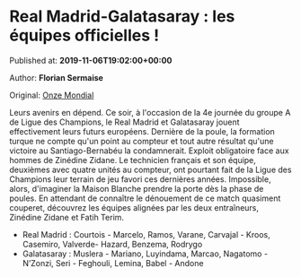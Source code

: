 
# Real Madrid-Galatasaray : les équipes officielles !

Published at: **2019-11-06T19:02:00+00:00**

Author: **Florian Sermaise**

Original: [Onze Mondial](http://www.onzemondial.com/ligue-des-champions/real-madrid-galatasaray-les-equipes-officielles-201830)

Leurs avenirs en dépend. Ce soir, à l'occasion de la 4e journée du groupe A de Ligue des Champions, le Real Madrid et Galatasaray jouent effectivement leurs futurs européens. Dernière de la poule, la formation turque ne compte qu'un point au compteur et tout autre résultat qu'une victoire au Santiago-Bernabéu la condamnerait. Exploit obligatoire face aux hommes de Zinédine Zidane. Le technicien français et son équipe, deuxièmes avec quatre unités au compteur, ont pourtant fait de la Ligue des Champions leur terrain de jeu favori ces dernières années. Impossible, alors, d'imaginer la Maison Blanche prendre la porte dès la phase de poules. En attendant de connaître le dénouement de ce match quasiment couperet, découvrez les équipes alignées par les deux entraîneurs, Zinédine Zidane et Fatih Terim.
- Real Madrid : Courtois - Marcelo, Ramos, Varane, Carvajal - Kroos, Casemiro, Valverde- Hazard, Benzema, Rodrygo
- Galatasaray : Muslera - Mariano, Luyindama, Marcao, Nagatomo - N’Zonzi, Seri - Feghouli, Lemina, Babel - Andone
